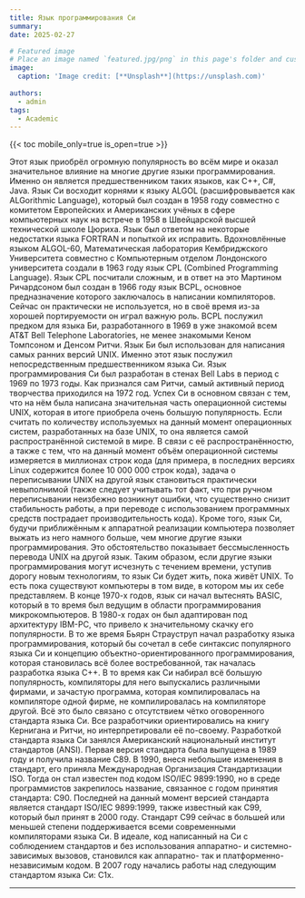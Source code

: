 ```yaml
---
title: Язык программирования Си
summary: 
date: 2025-02-27

# Featured image
# Place an image named `featured.jpg/png` in this page's folder and customize its options here.
image:
  caption: 'Image credit: [**Unsplash**](https://unsplash.com)'
  
authors:
  - admin
tags:
  - Academic
---
```


{{< toc mobile_only=true is_open=true >}}

Этот язык приобрёл огромную популярность во всём мире и оказал значительное влияние на многие другие языки программирования. Именно он является предшественником таких языков, как C++, C#, Java. 
Язык Си восходит корнями к языку ALGOL (расшифровывается как ALGorithmic Language), который был создан в 1958 году совместно с комитетом Европейских и Американских учёных в сфере компьютерных наук на встрече в 1958 в Швейцарской высшей технической школе Цюриха. Язык был ответом на некоторые недостатки языка FORTRAN и попыткой их исправить.
Вдохновлённые языком ALGOL-60, Математическая лаборатория Кембриджского Университета совместно с Компьютерным отделом Лондонского университета создали в 1963 году язык CPL (Combined Programming Language).
Язык CPL посчитали сложным, и в ответ на это Мартином Ричардсоном был создан в 1966 году язык BCPL, основное предназначение которого заключалось в написании компиляторов. Сейчас он практически не используется, но в своё время из-за хорошей портируемости он играл важную роль.
BCPL послужил предком для языка Би, разработанного в 1969 в уже знакомой всем AT&T Bell Telephone Laboratories, не менее знакомыми Кеном Томпсоном и Денсом Ритчи.
Язык Би был использован для написания самых ранних версий UNIX. Именно этот язык послужил непосредственным предшественником языка Си.
Язык программирования Си был разработан в стенах Bell Labs в период с 1969 по 1973 годы. Как признался сам Ритчи, самый активный период творчества приходился на 1972 год.
Успех Си в основном связан с тем, что на нём была написана значительная часть операционной системы UNIX, которая в итоге приобрела очень большую популярность. Если считать по количеству используемых на данный момент операционных систем, разработанных на базе UNIX, то она является самой распространённой системой в мире. В связи с её распространённостю, а также с тем, что на данный момент объём операционной системы измеряется в миллионах строк кода (для примера, в последних версиях Linux содержится более 10 000 000 строк кода), задача о переписывании UNIX на другой язык становиться практически невыполнимой (также следует учитывать тот факт, что при ручном переписывании неизбежно возникнут ошибки, что существенно снизит стабильность работы, а при переводе с использованием программных средств пострадает производительность кода). Кроме того, язык Си, будучи приближённым к аппаратной реализации компьютера позволяет выжать из него намного больше, чем многие другие языки программирования. Это обстоятельство показывает бессмысленность перевода UNIX на другой язык. Таким образом, если другие языки программирования могут исчезнуть с течением времени, уступив дорогу новым технологиям, то язык Си будет жить, пока живёт UNIX. То есть пока существуют компьютеры в том виде, в котором мы их себе представляем.
В конце 1970-х годов, язык си начал вытеснять BASIC, который в то время был ведущим в области программирования микрокомпьютеров. В 1980-х годах он был адаптирован под архитектуру IBM-PC, что привело к значительному скачку его популярности. В то же время Бьярн Страуструп начал разработку языка программирования, который бы сочетал в себе синтаксис популярного языка Си и концепцию объектно-ориентированного программирования, которая становилась всё более востребованной, так началась разработка языка С++.
В то время как Си набирал всё большую популярность, компиляторы для него выпускались различными фирмами, и зачастую программа, которая компилировалась на компиляторе одной фирме, не компилировалась на компиляторе другой. Всё это было связано с отсутствием чётко оговоренного стандарта языка Си. Все разработчики ориентировались на книгу Кернигана и Ритчи, но интерпретировали её по-своему.
Разработкой стандарта языка Си занялся Американский национальный институт стандартов (ANSI).  Первая версия стандарта была выпущена в 1989 году и получила название С89. В 1990, внеся небольшие изменения в стандарт, его приняла Международная Организация Стандартизации ISO. Тогда он стал известен под кодом ISO/IEC 9899:1990, но в среде программистов закрепилось название, связанное с годом принятия стандарта: С90. Последней на данный момент версией стандарта является стандарт ISO/IEC 9899:1999, также известный как С99, который был принят в 2000 году.
Стандарт С99 сейчас в большей или меньшей степени поддерживается всеми современными компиляторами языка Си. В идеале, код написанный на Си с соблюдением стандартов и без использования аппаратно- и системно-зависимых вызовов, становился как аппаратно- так и платформенно-независимым кодом.
В 2007 году начались работы над следующим стандартом языка Си: С1x.


---










